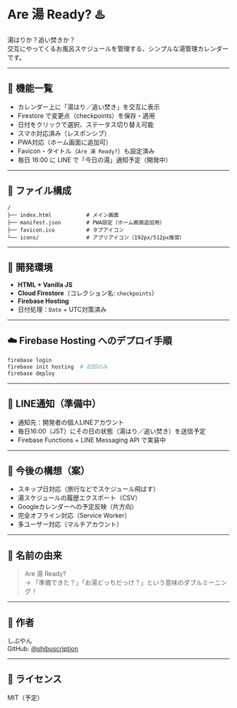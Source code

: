 # Are 湯 Ready? ♨️

湯はりか？追い焚きか？  
交互にやってくるお風呂スケジュールを管理する、シンプルな湯管理カレンダーです。

---

## 🧼 機能一覧

- カレンダー上に「湯はり／追い焚き」を交互に表示
- Firestore で変更点（checkpoints）を保存・適用
- 日付をクリックで選択、ステータス切り替え可能
- スマホ対応済み（レスポンシブ）
- PWA対応（ホーム画面に追加可）
- Favicon・タイトル（`Are 湯 Ready?`）も設定済み
- 毎日 16:00 に LINE で「今日の湯」通知予定（開発中）

---

## 📁 ファイル構成

```
/
├── index.html           # メイン画面
├── manifest.json        # PWA設定（ホーム画面追加用）
├── favicon.ico          # タブアイコン
└── icons/               # アプリアイコン（192px/512px推奨）
```

---

## 🔧 開発環境

- **HTML + Vanilla JS**
- **Cloud Firestore**（コレクション名: `checkpoints`）
- **Firebase Hosting**
- 日付処理：`Date` + UTC対策済み

---

## ☁️ Firebase Hosting へのデプロイ手順

```bash
firebase login
firebase init hosting  # 初回のみ
firebase deploy
```

---

## 🔔 LINE通知（準備中）

- 通知先：開発者の個人LINEアカウント
- 毎日16:00（JST）にその日の状態（湯はり／追い焚き）を送信予定
- Firebase Functions + LINE Messaging API で実装中

---

## 📅 今後の構想（案）

- スキップ日対応（旅行などでスケジュール飛ばす）
- 湯スケジュールの履歴エクスポート（CSV）
- Googleカレンダーへの予定反映（片方向）
- 完全オフライン対応（Service Worker）
- 多ユーザー対応（マルチアカウント）

---

## 🧠 名前の由来

> Are 湯 Ready?  
> → 「準備できた？」「お湯どっちだっけ？」という意味のダブルミーニング！

---

## 🧼 作者

しぶやん  
GitHub: [@shibuscription](https://github.com/shibuscription)

---

## 🪪 ライセンス

MIT（予定）
